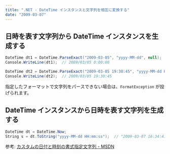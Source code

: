 ```yaml
---
title: ".NET - DateTime インスタンスと文字列を相互に変換する"
date: "2009-03-07"
---
```


日時を表す文字列から DateTime インスタンスを生成する
----

~~~ csharp
DateTime dt1 = DateTime.ParseExact("2009-03-05", "yyyy-MM-dd", null);
Console.WriteLine(dt1);  // 2009/03/05 0:00:00

DateTime dt2 = DateTime.ParseExact("2009-03-05 19:30:45", "yyyy-MM-dd HH:mm:ss", null);
Console.WriteLine(dt2);  // 2009/03/05 19:30:45
~~~

指定したフォーマットで文字列をパースできない場合は、`FormatException` が投げられます。


DateTime インスタンスから日時を表す文字列を生成する
----

~~~ csharp
DateTime dt = DateTime.Now;
String s = dt.ToString("yyyy-MM-dd HH:mm:ss");  // "2009-03-07 16:34:41"
~~~

参考: [カスタムの日付と時刻の書式指定文字列 - MSDN](http://msdn.microsoft.com/ja-jp/library/8kb3ddd4.aspx)

